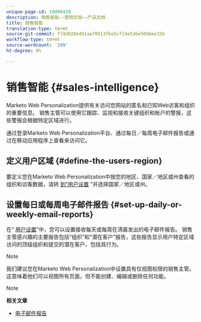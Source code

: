 ```yaml
---
unique-page-id: 10096420
description: 销售智能——营销文档——产品文档
title: 销售智能
translation-type: tm+mt
source-git-commit: f74d028e491aa70913fbe5cf14e536e50dbee32b
workflow-type: tm+mt
source-wordcount: '199'
ht-degree: 0%

---
```



# 销售智能 {#sales-intelligence}

Marketo Web Personalization提供有关访问您网站的匿名和已知Web访客和组织的重要信息。 销售主管可以使用它跟踪、监视和接收关键组织和帐户的警报，这些警报会根据特定区域进行。

通过登录Marketo Web Personalization平台、通过每日／每周电子邮件报告或通过在移动应用程序上查看来访问它。

## 定义用户区域 {#define-the-users-region}

要定义您在Marketo Web Personalization中按您的地区、国家／地区或州查看的组织和访客数据，请转 [到“用户设置](/help/marketo/product-docs/web-personalization/getting-started/user-settings.md) ”并选择国家／地区或州。

## 设置每日或每周电子邮件报告 {#set-up-daily-or-weekly-email-reports}

在“ [用户设置](/help/marketo/product-docs/web-personalization/getting-started/user-settings.md)”中，您可以设置接收每天或每周在清晨发出的电子邮件报告。 销售主管感兴趣的主要报告包括“组织”和“潜在客户”报告，这些报告显示用户特定区域访问的顶级组织和提交的潜在客户，包括其行为。

>[!NOTE]
>
>我们建议您在Marketo Web Personalization中设置具有仅视图权限的销售主管。 这意味着他们可以视图所有页面，但不能创建、编辑或删除任何功能。

>[!NOTE]
>
>**相关文章**
>
>* [电子邮件报告](email-reports.md)

